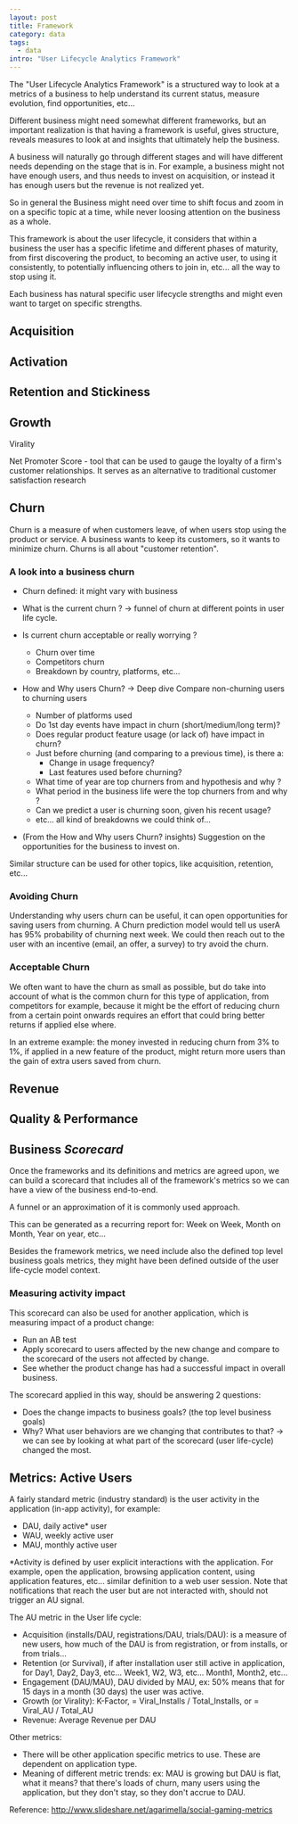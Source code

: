 ```yaml
---
layout: post
title: Framework
category: data
tags:
  - data
intro: "User Lifecycle Analytics Framework"
---
```


The "User Lifecycle Analytics Framework" is a structured way to look at a metrics of a business to help understand its current status, measure evolution, find opportunities, etc... 

Different business might need somewhat different frameworks, but an important realization is that having a framework is useful, gives structure, reveals measures to look at and insights that ultimately help the business.

A business will naturally go through different stages and will have different needs depending on the stage that is in. For example, a business might not have enough users, and thus needs to invest on acquisition, or instead it has enough users but the revenue is not realized yet. 

So in general the Business might need over time to shift focus and zoom in on a specific topic at a time, while never loosing attention on the business as a whole.

This framework is about the user lifecycle, it considers that within a business the user has a specific lifetime and different phases of maturity, from first discovering the product, to becoming an active user, to using it consistently, to potentially influencing others to join in, etc... all the way to stop using it.

Each business has natural specific user lifecycle strengths and might even want to target on specific strengths.




## Acquisition


## Activation


## Retention and Stickiness


## Growth

Virality 

Net Promoter Score - tool that can be used to gauge the loyalty of a firm's customer relationships. It serves as an alternative to traditional customer satisfaction research


## Churn

Churn is a measure of when customers leave, of when users stop using the product or service.
A business wants to keep its customers, so it wants to minimize churn.
Churns is all about "customer retention".


### A look into a business churn

 - Churn defined: it might vary with business

 - What is the current churn ? -> funnel of churn at different points in user life cycle.

 - Is current churn acceptable or really worrying ?
	- Churn over time   		
	- Competitors churn
	- Breakdown by country, platforms, etc...
	 
  - How and Why users Churn? -> Deep dive Compare non-churning users to churning users
      - Number of platforms used
      - Do 1st day events have impact in churn (short/medium/long term)?
      - Does regular product feature usage (or lack of) have impact in churn?
      - Just before churning (and comparing to a previous time), is there a:
        - Change in usage frequency?
   		- Last features used before churning?
      - What time of year are top churners from and hypothesis and why ?
      - What period in the business life were the top churners from and why ?
      - Can we predict a user is churning soon, given his recent usage?
      - etc... all kind of breakdowns we could think of...

   - (From the How and Why users Churn? insights) Suggestion on the opportunities for the business to invest on.

Similar structure can be used for other topics, like acquisition, retention, etc...

### Avoiding Churn

Understanding why users churn can be useful, it can open opportunities for saving users from churning.
A Churn prediction model would tell us userA has 95% probability of churning next week.
We could then reach out to the user with an incentive (email, an offer, a survey) to try avoid the churn.

### Acceptable Churn 

We often want to have the churn as small as possible, but do take into account of what is the common churn for this type of application, from competitors for example, because it might be the effort of reducing churn from a certain point onwards requires an effort that could bring better returns if applied else where.

In an extreme example: the money invested in reducing churn from 3% to 1%, if applied in a new feature of the product, might return more users than the gain of extra users saved from churn. 


## Revenue


## Quality & Performance


## Business *Scorecard*

Once the frameworks and its definitions and metrics are agreed upon, we can build a scorecard that includes all of the framework's metrics so we can have a view of the business end-to-end.

A funnel or an approximation of it is commonly used approach.

This can be generated as a recurring report for: Week on Week, Month on Month, Year on year, etc...

Besides the framework metrics, we need include also the defined top level business goals metrics, they might have been defined outside of the user life-cycle model context.



### Measuring activity impact

This scorecard can also be used for another application, which is measuring impact of a product change: 
- Run an AB test
- Apply scorecard to users affected by the new change and compare to the scorecard of the users not affected by change.
- See whether the product change has had a successful impact in overall business.

The scorecard applied in this way, should be answering 2 questions:
- Does the change impacts to business goals? (the top level business goals)
- Why? What user behaviors are we changing that contributes to that? -> we can see by looking at what part of the scorecard (user life-cycle) changed the most.


## Metrics: Active Users

A fairly standard metric (industry standard) is the user activity in the application (in-app activity), for example:

- DAU, daily active* user
- WAU, weekly active user
- MAU, monthly active user

*Activity is defined by user explicit interactions with the application. For example, open the application, browsing application content, using application features, etc... similar definition to a web user session.
Note that notifications that reach the user but are not interacted with, should not trigger an AU signal.

The AU metric in the User life cycle:

- Acquisition (installs/DAU, registrations/DAU, trials/DAU): is a measure of new users, how much of the DAU is from registration, or from installs, or from trials...
- Retention (or Survival), if after installation user still active in application, for Day1, Day2, Day3, etc... Week1, W2, W3, etc... Month1, Month2, etc...
- Engagement (DAU/MAU), DAU divided by MAU, ex: 50% means that for 15 days in a month (30 days) the user was active.
- Growth (or Virality): K-Factor, = Viral_Installs / Total_Installs, or = Viral_AU / Total_AU
- Revenue: Average Revenue per DAU

Other metrics:
- There will be other application specific metrics to use. These are dependent on application type.
- Meaning of different metric trends: ex: MAU is growing but DAU is flat, what it means? that there's loads of churn, many users using the application, but they don't stay, so they don't accrue to DAU.

Reference: 
http://www.slideshare.net/agarimella/social-gaming-metrics
